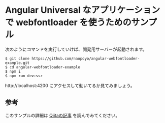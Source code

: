 # Angular Universal なアプリケーションで webfontloader を使うためのサンプル

次のようにコマンドを実行していけば、開発用サーバーが起動されます。

```
$ git clone https://github.com/naopoyo/angular-webfontloader-example.git
$ cd angular-webfontloader-example
$ npm i
$ npm run dev:ssr
```

http://localhost:4200 にアクセスして動いてるか見てみましょう。

## 参考

このサンプルの詳細は [Qiitaの記事](https://qiita.com/naopoyo/items/224a911c45ec729dbd1d) を読んでみてください。

